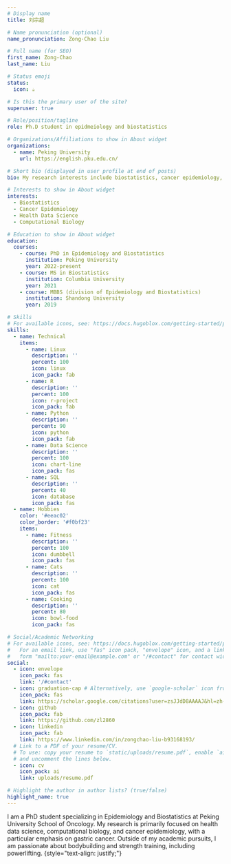 ```yaml
---
# Display name
title: 刘宗超

# Name pronunciation (optional)
name_pronunciation: Zong-Chao Liu

# Full name (for SEO)
first_name: Zong-Chao
last_name: Liu

# Status emoji
status:
  icon: ☕️

# Is this the primary user of the site?
superuser: true

# Role/position/tagline
role: Ph.D student in epidmeiology and biostatistics

# Organizations/Affiliations to show in About widget
organizations:
  - name: Peking University
    url: https://english.pku.edu.cn/

# Short bio (displayed in user profile at end of posts)
bio: My research interests include biostatistics, cancer epidemiology, health data science, and computational biology. Currently, I mainly focus on gastric cancer-related topics.

# Interests to show in About widget
interests:
  - Biostatistics
  - Cancer Epidemiology
  - Health Data Science
  - Computational Biology

# Education to show in About widget
education:
  courses:
    - course: PhD in Epidemiology and Biostatistics
      institution: Peking University
      year: 2022-present
    - course: MS in Biostatistics
      institution: Columbia University
      year: 2021
    - course: MBBS (division of Epidemiology and Biostatistics)
      institution: Shandong University
      year: 2019

# Skills
# For available icons, see: https://docs.hugoblox.com/getting-started/page-builder/#icons
skills:
  - name: Technical
    items:
      - name: Linux
        description: ''
        percent: 100
        icon: linux
        icon_pack: fab
      - name: R
        description: ''
        percent: 100
        icon: r-project
        icon_pack: fab
      - name: Python
        description: ''
        percent: 90
        icon: python
        icon_pack: fab
      - name: Data Science
        description: ''
        percent: 100
        icon: chart-line
        icon_pack: fas
      - name: SQL
        description: ''
        percent: 40
        icon: database
        icon_pack: fas
  - name: Hobbies
    color: '#eeac02'
    color_border: '#f0bf23'
    items:
      - name: Fitness
        description: ''
        percent: 100
        icon: dumbbell
        icon_pack: fas
      - name: Cats
        description: ''
        percent: 100
        icon: cat
        icon_pack: fas
      - name: Cooking
        description: ''
        percent: 80
        icon: bowl-food
        icon_pack: fas

# Social/Academic Networking
# For available icons, see: https://docs.hugoblox.com/getting-started/page-builder/#icons
#   For an email link, use "fas" icon pack, "envelope" icon, and a link in the
#   form "mailto:your-email@example.com" or "/#contact" for contact widget.
social:
  - icon: envelope
    icon_pack: fas
    link: '/#contact'
  - icon: graduation-cap # Alternatively, use `google-scholar` icon from `ai` icon pack
    icon_pack: fas
    link: https://scholar.google.com/citations?user=zsJJdD8AAAAJ&hl=zh-CN
  - icon: github
    icon_pack: fab
    link: https://github.com/zl2860
  - icon: linkedin
    icon_pack: fab
    link: https://www.linkedin.com/in/zongchao-liu-b93168193/
  # Link to a PDF of your resume/CV.
  # To use: copy your resume to `static/uploads/resume.pdf`, enable `ai` icons in `params.yaml`,
  # and uncomment the lines below.
  - icon: cv
    icon_pack: ai
    link: uploads/resume.pdf

# Highlight the author in author lists? (true/false)
highlight_name: true
---
```


I am a PhD student specializing in Epidemiology and Biostatistics at Peking University School of Oncology. My research is primarily focused on health data science, computational biology, and cancer epidemiology, with a particular emphasis on gastric cancer. Outside of my academic pursuits, I am passionate about bodybuilding and strength training, including powerlifting. 
{style="text-align: justify;"}
